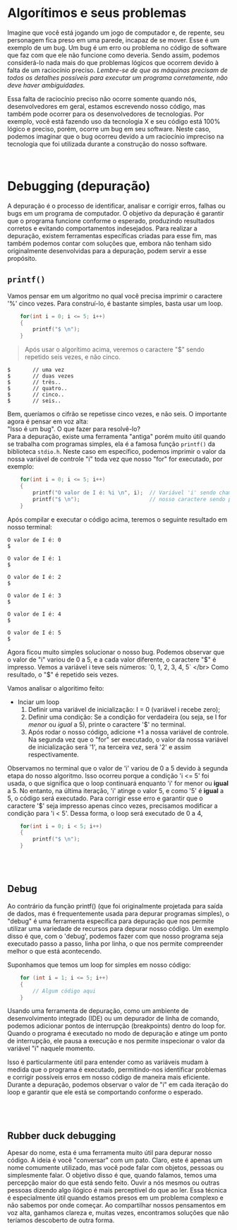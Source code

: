 # Algorítimos e seus problemas
Imagine que você está jogando um jogo de computador e, de repente, seu personagem fica preso em uma parede, incapaz de se mover. Esse é um exemplo de um bug. Um bug é um erro ou problema no código de software que faz com que ele não funcione como deveria. 
Sendo assim, podemos considerá-lo nada mais do que problemas lógicos que ocorrem devido à falta de um raciocínio preciso. _Lembre-se de que as máquinas precisam de todos os detalhes possíveis para executar um programa corretamente, não deve haver ambiguidades._

Essa falta de raciocínio preciso não ocorre somente quando nós, desenvolvedores em geral, estamos escrevendo nosso código, mas também pode ocorrer para os desenvolvedores de tecnologias. Por exemplo, você está fazendo uso da tecnologia X e seu código está 100% lógico e preciso, porém, ocorre um bug em seu software. Neste caso, podemos imaginar que o bug ocorreu devido a um raciocínio impreciso na tecnologia que foi utilizada durante a construção do nosso software.


</br>


# Debugging (depuração)
A depuração é o processo de identificar, analisar e corrigir erros, falhas ou bugs em um programa de computador. O objetivo da depuração é garantir que o programa funcione conforme o esperado, produzindo resultados corretos e evitando comportamentos indesejados. Para realizar a depuração, existem ferramentas específicas criadas para esse fim, mas também podemos contar com soluções que, embora não tenham sido originalmente desenvolvidas para a depuração, podem servir a esse propósito.


## `printf()` 
Vamos pensar em um algoritmo no qual você precisa imprimir o caractere '%' cinco vezes. 
Para construí-lo, é bastante simples, basta usar um loop.
```c
    for(int i = 0; i <= 5; i++)
    {
        printf("$ \n");
    }
```

> Após usar o algorítimo acima, veremos o caractere "$" sendo repetido seis vezes, e não cinco.
```
$       // uma vez
$       // duas vezes
$       // três..
$       // quatro..
$       // cinco..
$       // seis..
```

Bem, queríamos o cifrão se repetisse cinco vezes, e não seis. O importante agora é pensar em voz alta: </br>
"Isso é um bug". O que fazer para resolvê-lo? </br> 
Para a depuração, existe uma ferramenta "antiga" porém muito útil quando se trabalha com programas simples, ela é a famosa função `printf()` da biblioteca `stdio.h`. 
Neste caso em específico, podemos imprimir o valor da nossa variável de controle "i" toda vez que nosso "for" for executado, por exemplo:
```c
    for(int i = 0; i <= 5; i++)
    {
        printf("O valor de I é: %i \n", i);  // Variável 'i' sendo chamada e imprimida.
        printf("$ \n");                      // nosso caractere sendo printado. 
    }
```

Após compilar e executar o código acima, teremos o seguinte resultado em nosso terminal:
```
O valor de I é: 0 
$

O valor de I é: 1 
$

O valor de I é: 2 
$

O valor de I é: 3 
$

O valor de I é: 4 
$

O valor de I é: 5 
$ 
```

Agora ficou muito simples solucionar o nosso bug. Podemos observar que o valor de "i" variou de 0 a 5, e a cada valor diferente, o caractere "$" é impresso. Vemos a variável i teve seis números: `0, 1, 2, 3, 4, 5` 
</br> Como resultado, o "$" é repetido seis vezes.

Vamos analisar o algoritimo feito:
- Inciar um loop
    1. Definir uma variável de inicialização: I = 0    (variável i recebe zero);
    2. Definir uma condição: Se a condição for verdadeira (ou seja, se I for _menor_ ou _igual_ a 5), printe o caractere '$' no terminal.
    4. Após rodar o nosso código, adicione +1 a nossa variável de controle. Na segunda vez que o "for" ser executado, o valor da nossa variável de inicialização será '1', na terceira vez, será '2' e assim respectivamente. 

Observamos no terminal que o valor de 'i' variou de 0 a 5 devido à segunda etapa do nosso algoritmo. Isso ocorreu porque a condição 'i <= 5' foi usada, o que significa que o loop continuará enquanto 'i' for menor ou __igual__ a 5. No entanto, na última iteração, 'i' atinge o valor 5, e como '5' é __igual__ a 5, o código será executado. Para corrigir esse erro e garantir que o caractere '$' seja impresso apenas cinco vezes, precisamos modificar a condição para 'i < 5'. Dessa forma, o loop será executado de 0 a 4,
```c
    for(int i = 0; i < 5; i++)
    {
        printf("$ \n");              
    }
```

</br>
</br>

## Debug
Ao contrário da função printf() (que foi originalmente projetada para saída de dados, mas é frequentemente usada para depurar programas simples), o "debug" é uma ferramenta específica para depuração que nos permite utilizar uma variedade de recursos para depurar nosso código.
Um exemplo disso é que, com o 'debug', podemos fazer com que nosso programa seja executado passo a passo, linha por linha, o que nos permite compreender melhor o que está acontecendo.

Suponhamos que temos um loop for simples em nosso código:
```c
    for (int i = 1; i <= 5; i++) 
    {
        // Algum código aqui
    }
```
Usando uma ferramenta de depuração, como um ambiente de desenvolvimento integrado (IDE) ou um depurador de linha de comando, podemos adicionar pontos de interrupção (breakpoints) dentro do loop for. Quando o programa é executado no modo de depuração e atinge um ponto de interrupção, ele pausa a execução e nos permite inspecionar o valor da variável "i" naquele momento.

Isso é particularmente útil para entender como as variáveis mudam à medida que o programa é executado, permitindo-nos identificar problemas e corrigir possíveis erros em nosso código de maneira mais eficiente. Durante a depuração, podemos observar o valor de "i" em cada iteração do loop e garantir que ele está se comportando conforme o esperado.

</br>
</br>

## Rubber duck debugging
Apesar do nome, esta é uma ferramenta muito útil para depurar nosso código. A ideia é você "conversar" com um pato. Claro, este é apenas um nome comumente utilizado, mas você pode falar com objetos, pessoas ou simplesmente falar.
O objetivo disso é que, quando falamos, temos uma percepção maior do que está sendo feito. Ouvir a nós mesmos ou outras pessoas dizendo algo ilógico é mais perceptível do que ao ler.
Essa técnica é especialmente útil quando estamos presos em um problema complexo e não sabemos por onde começar. Ao compartilhar nossos pensamentos em voz alta, ganhamos clareza e, muitas vezes, encontramos soluções que não teríamos descoberto de outra forma.
